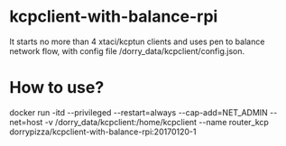 # kcpclient-with-balance-rpi
It starts no more than 4 xtaci/kcptun clients and uses pen to balance network flow, with config file /dorry_data/kcpclient/config.json.

# How to use?

docker run -itd --privileged --restart=always --cap-add=NET_ADMIN --net=host -v /dorry_data/kcpclient:/home/kcpclient --name router_kcp dorrypizza/kcpclient-with-balance-rpi:20170120-1

